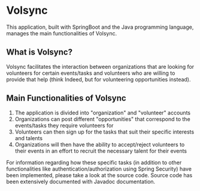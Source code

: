 # Volsync
This application, built with SpringBoot and the Java programming language, manages the main functionalities of Volsync.

## What is Volsync?
Volsync facilitates the interaction between organizations that are looking for volunteers for certain events/tasks and volunteers who are willing to provide that help (think Indeed, but for volunteering opportunities instead). 

## Main Functionalities of Volsync
1. The application is divided into "organization" and "volunteer" accounts
2. Organizations can post different "opportunities" that correspond to the events/tasks they require volunteers for
3. Volunteers can then sign up for the tasks that suit their specific interests and talents
4. Organizations will then have the ability to accept/reject volunteers to their events in an effort to recruit the necessary talent for their events

For information regarding how these specific tasks (in addition to other functionalities like authentication/authorization using Spring Security) have been implemented, please take a look at the source code. Source code has been extensively documented with Javadoc documentation.

